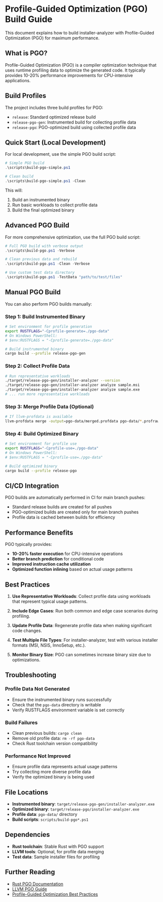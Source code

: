 # Profile-Guided Optimization (PGO) Build Guide

This document explains how to build installer-analyzer with Profile-Guided Optimization (PGO) for maximum performance.

## What is PGO?

Profile-Guided Optimization (PGO) is a compiler optimization technique that uses runtime profiling data to optimize the generated code. It typically provides 10-20% performance improvements for CPU-intensive applications.

## Build Profiles

The project includes three build profiles for PGO:

- `release`: Standard optimized release build
- `release-pgo-gen`: Instrumented build for collecting profile data
- `release-pgo`: PGO-optimized build using collected profile data

## Quick Start (Local Development)

For local development, use the simple PGO build script:

```powershell
# Simple PGO build
.\scripts\build-pgo-simple.ps1

# Clean build
.\scripts\build-pgo-simple.ps1 -Clean
```

This will:
1. Build an instrumented binary
2. Run basic workloads to collect profile data
3. Build the final optimized binary

## Advanced PGO Build

For more comprehensive optimization, use the full PGO build script:

```powershell
# Full PGO build with verbose output
.\scripts\build-pgo.ps1 -Verbose

# Clean previous data and rebuild
.\scripts\build-pgo.ps1 -Clean -Verbose

# Use custom test data directory
.\scripts\build-pgo.ps1 -TestData "path/to/test/files"
```

## Manual PGO Build

You can also perform PGO builds manually:

### Step 1: Build Instrumented Binary

```bash
# Set environment for profile generation
export RUSTFLAGS="-Cprofile-generate=./pgo-data"
# On Windows PowerShell:
# $env:RUSTFLAGS = "-Cprofile-generate=./pgo-data"

# Build instrumented binary
cargo build --profile release-pgo-gen
```

### Step 2: Collect Profile Data

```bash
# Run representative workloads
./target/release-pgo-gen/installer-analyzer --version
./target/release-pgo-gen/installer-analyzer analyze sample.msi
./target/release-pgo-gen/installer-analyzer analyze sample.exe
# ... run more representative workloads
```

### Step 3: Merge Profile Data (Optional)

```bash
# If llvm-profdata is available
llvm-profdata merge -output=pgo-data/merged.profdata pgo-data/*.profraw
```

### Step 4: Build Optimized Binary

```bash
# Set environment for profile use
export RUSTFLAGS="-Cprofile-use=./pgo-data"
# On Windows PowerShell:
# $env:RUSTFLAGS = "-Cprofile-use=./pgo-data"

# Build optimized binary
cargo build --profile release-pgo
```

## CI/CD Integration

PGO builds are automatically performed in CI for main branch pushes:

- Standard release builds are created for all pushes
- PGO-optimized builds are created only for main branch pushes
- Profile data is cached between builds for efficiency

## Performance Benefits

PGO typically provides:

- **10-20% faster execution** for CPU-intensive operations
- **Better branch prediction** for conditional code
- **Improved instruction cache utilization**
- **Optimized function inlining** based on actual usage patterns

## Best Practices

1. **Use Representative Workloads**: Collect profile data using workloads that represent typical usage patterns.

2. **Include Edge Cases**: Run both common and edge case scenarios during profiling.

3. **Update Profile Data**: Regenerate profile data when making significant code changes.

4. **Test Multiple File Types**: For installer-analyzer, test with various installer formats (MSI, NSIS, InnoSetup, etc.).

5. **Monitor Binary Size**: PGO can sometimes increase binary size due to optimizations.

## Troubleshooting

### Profile Data Not Generated

- Ensure the instrumented binary runs successfully
- Check that the `pgo-data` directory is writable
- Verify RUSTFLAGS environment variable is set correctly

### Build Failures

- Clean previous builds: `cargo clean`
- Remove old profile data: `rm -rf pgo-data`
- Check Rust toolchain version compatibility

### Performance Not Improved

- Ensure profile data represents actual usage patterns
- Try collecting more diverse profile data
- Verify the optimized binary is being used

## File Locations

- **Instrumented binary**: `target/release-pgo-gen/installer-analyzer.exe`
- **Optimized binary**: `target/release-pgo/installer-analyzer.exe`
- **Profile data**: `pgo-data/` directory
- **Build scripts**: `scripts/build-pgo*.ps1`

## Dependencies

- **Rust toolchain**: Stable Rust with PGO support
- **LLVM tools**: Optional, for profile data merging
- **Test data**: Sample installer files for profiling

## Further Reading

- [Rust PGO Documentation](https://doc.rust-lang.org/rustc/profile-guided-optimization.html)
- [LLVM PGO Guide](https://llvm.org/docs/HowToBuildWithPGO.html)
- [Profile-Guided Optimization Best Practices](https://clang.llvm.org/docs/UsersManual.html#profile-guided-optimization)
